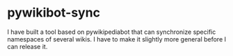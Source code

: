 pywikibot-sync
==============

I have built a tool based on pywikipediabot that can synchronize specific namespaces of several wikis.
I have to make it slightly more general before I can release it.
